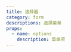 ```yaml
---
title: 选择器
category: form
descriptions: 选择菜单
props:
  - name: options
    description: 菜单项
---
```


<!-- todo: transition -->
